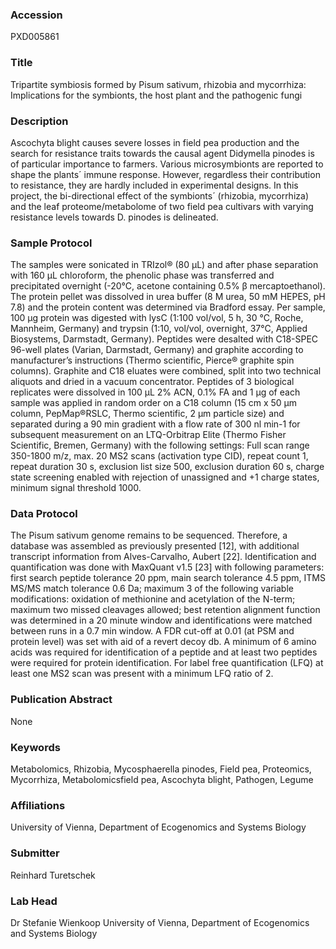 ### Accession
PXD005861

### Title
Tripartite symbiosis formed by Pisum sativum, rhizobia and mycorrhiza: Implications for the symbionts, the host plant and the pathogenic fungi

### Description
Ascochyta blight causes severe losses in field pea production and the search for resistance traits towards the causal agent Didymella pinodes is of particular importance to farmers. Various microsymbionts are reported to shape the plants´ immune response. However, regardless their contribution to resistance, they are hardly included in experimental designs. In this project, the bi-directional effect of the symbionts´ (rhizobia, mycorrhiza) and the leaf proteome/metabolome of two field pea cultivars with varying resistance levels towards D. pinodes is delineated.

### Sample Protocol
The samples were sonicated in TRIzol® (80 µL) and after phase separation with 160 µL chloroform, the phenolic phase was transferred and precipitated overnight (-20°C, acetone containing 0.5% β mercaptoethanol). The protein pellet was dissolved in urea buffer (8 M urea, 50 mM HEPES, pH 7.8) and the protein content was determined via Bradford essay. Per sample, 100 µg protein was digested with lysC (1:100 vol/vol, 5 h, 30 °C, Roche, Mannheim, Germany) and trypsin (1:10, vol/vol, overnight, 37°C, Applied Biosystems, Darmstadt, Germany). Peptides were desalted with C18-SPEC 96-well plates (Varian, Darmstadt, Germany) and graphite according to manufacturer’s instructions (Thermo scientific, Pierce® graphite spin columns). Graphite and C18 eluates were combined, split into two technical aliquots and dried in a vacuum concentrator. Peptides of 3 biological replicates were dissolved in 100 µL 2% ACN, 0.1% FA and 1 µg of each sample was applied in random order on a C18 column (15 cm x 50 µm column, PepMap®RSLC, Thermo scientific, 2 µm particle size) and separated during a 90 min gradient with a flow rate of 300 nl min-1 for subsequent measurement on an LTQ-Orbitrap Elite (Thermo Fisher Scientific, Bremen, Germany) with the following settings: Full scan range 350-1800 m/z, max. 20 MS2 scans (activation type CID), repeat count 1, repeat duration 30 s, exclusion list size 500, exclusion duration 60 s, charge state screening enabled with rejection of unassigned and +1 charge states, minimum signal threshold 1000.

### Data Protocol
The Pisum sativum genome remains to be sequenced. Therefore, a database was assembled as previously presented [12], with additional transcript information from Alves-Carvalho, Aubert [22]. Identification and quantification was done with MaxQuant v1.5 [23] with following parameters: first search peptide tolerance 20 ppm, main search tolerance 4.5 ppm, ITMS MS/MS match tolerance 0.6 Da; maximum 3 of the following variable modifications: oxidation of methionine and acetylation of the N-term; maximum two missed cleavages allowed; best retention alignment function was determined in a 20 minute window and identifications were matched between runs in a 0.7 min window. A FDR cut-off at 0.01 (at PSM and protein level) was set with aid of a revert decoy db. A minimum of 6 amino acids was required for identification of a peptide and at least two peptides were required for protein identification. For label free quantification (LFQ) at least one MS2 scan was present with a minimum LFQ ratio of 2.

### Publication Abstract
None

### Keywords
Metabolomics, Rhizobia, Mycosphaerella pinodes, Field pea, Proteomics, Mycorrhiza, Metabolomicsfield pea, Ascochyta blight, Pathogen, Legume

### Affiliations
University of Vienna, Department of Ecogenomics and Systems Biology

### Submitter
Reinhard Turetschek

### Lab Head
Dr Stefanie Wienkoop
University of Vienna, Department of Ecogenomics and Systems Biology


